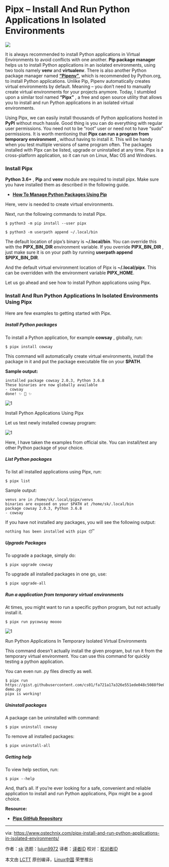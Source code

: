 [#]: collector: (lujun9972)
[#]: translator: (geekpi)
[#]: reviewer: ( )
[#]: publisher: ( )
[#]: url: ( )
[#]: subject: (Pipx – Install And Run Python Applications In Isolated Environments)
[#]: via: (https://www.ostechnix.com/pipx-install-and-run-python-applications-in-isolated-environments/)
[#]: author: (sk https://www.ostechnix.com/author/sk/)

Pipx – Install And Run Python Applications In Isolated Environments
======

![][1]

It is always recommended to install Python applications in Virtual Environments to avoid conflicts with one another. **Pip package manager** helps us to install Python applications in an isolated environments, using two tools namely **venv** and **virtualenv**. There is also another Python package manager named [**“Pipenv”**][2], which is recommended by Python.org, to install Python applications. Unlike Pip, Pipenv automatically creates virtual environments by default. Meaning – you don’t need to manually create virtual environments for your projects anymore. Today, I stumbled upon a similar tool named **“Pipx”** , a free and open source utility that allows you to install and run Python applications in an isolated virtual environments.

Using Pipx, we can easily install thousands of Python applications hosted in **PyPI** without much hassle. Good thing is you can do everything with regular user permissions. You need not to be “root” user or need not to have “sudo” permissions. It is worth mentioning that **Pipx can run a program from temporary environment** , without having to install it. This will be handy when you test multiple versions of same program often. The packages installed with Pipx can be listed, upgrade or uninstalled at any time. Pipx is a cross-platform application, so it can run on Linux, Mac OS and Windows.

### Install Pipx

**Python 3.6+** , **Pip** and **venv** module are required to install pipx. Make sure you have installed them as described in the following guide.

  * [**How To Manage Python Packages Using Pip**][3]



Here, venv is needed to create virtual environments.

Next, run the following commands to install Pipx.

```
$ python3 -m pip install --user pipx

$ python3 -m userpath append ~/.local/bin
```

The default location of pipx’s binary is **~/.local/bin**. You can override this with the **PIPX_BIN_DIR** environment variable. If you override **PIPX_BIN_DIR** , just make sure it is on your path by running **userpath append $PIPX_BIN_DIR**.

And the default virtual environment location of Pipx is **~/.local/pipx**. This can be overridden with the environment variable **PIPX_HOME**.

Let us go ahead and see how to install Python applications using Pipx.

### Install And Run Python Applications In Isolated Environments Using Pipx

Here are few examples to getting started with Pipx.

##### Install Python packages

To install a Python application, for example **cowsay** , globally, run:

```
$ pipx install cowsay
```

This command will automatically create virtual environments, install the package in it and put the package executable file on your **$PATH**.

**Sample output:**

```
installed package cowsay 2.0.3, Python 3.6.8
These binaries are now globally available
- cowsay
done! ✨ 🌟 ✨
```

![1][4]

Install Python Applications Using Pipx

Let us test newly installed cowsay program:

![1][5]

Here, I have taken the examples from official site. You can install/test any other Python package of your choice.

##### List Python packages

To list all installed applications using Pipx, run:

```
$ pipx list
```

Sample output:

```
venvs are in /home/sk/.local/pipx/venvs
binaries are exposed on your $PATH at /home/sk/.local/bin
package cowsay 2.0.3, Python 3.6.8
- cowsay
```

If you have not installed any packages, you will see the following output:

```
nothing has been installed with pipx 😴
```

##### Upgrade Packages

To upgrade a package, simply do:

```
$ pipx upgrade cowsay
```

To upgrade all installed packages in one go, use:

```
$ pipx upgrade-all
```

##### Run a application from temporary virtual environments

At times, you might want to run a specific python program, but not actually install it.

```
$ pipx run pycowsay moooo
```

![1][6]

Run Python Applications In Temporary Isolated Virtual Environments

This command doesn’t actually install the given program, but run it from the temporary virtual environment. You can use this command for quickly testing a python application.

You can even run .py files directly as well.

```
$ pipx run https://gist.githubusercontent.com/cs01/fa721a17a326e551ede048c5088f9e0f/raw/6bdfbb6e9c1132b1c38fdd2f195d4a24c540c324/pipx-demo.py
pipx is working!
```

##### Uninstall packages

A package can be uninstalled with command:

```
$ pipx uninstall cowsay
```

To remove all installed packages:

```
$ pipx uninstall-all
```

##### Getting help

To view help section, run:

```
$ pipx --help
```

And, that’s all. If you’re ever looking for a safe, convenient and reliable application to install and run Python applications, Pipx might be a good choice.

**Resource:**

  * [**Pipx GitHub Repository**][7]



--------------------------------------------------------------------------------

via: https://www.ostechnix.com/pipx-install-and-run-python-applications-in-isolated-environments/

作者：[sk][a]
选题：[lujun9972][b]
译者：[译者ID](https://github.com/译者ID)
校对：[校对者ID](https://github.com/校对者ID)

本文由 [LCTT](https://github.com/LCTT/TranslateProject) 原创编译，[Linux中国](https://linux.cn/) 荣誉推出

[a]: https://www.ostechnix.com/author/sk/
[b]: https://github.com/lujun9972
[1]: https://www.ostechnix.com/wp-content/uploads/2019/07/pipx-720x340.png
[2]: https://www.ostechnix.com/pipenv-officially-recommended-python-packaging-tool/
[3]: https://www.ostechnix.com/manage-python-packages-using-pip/
[4]: https://www.ostechnix.com/wp-content/uploads/2019/07/Install-Python-Applications-Using-Pipx.png
[5]: https://www.ostechnix.com/wp-content/uploads/2019/07/Test-Python-application.png
[6]: https://www.ostechnix.com/wp-content/uploads/2019/07/Run-Python-Applications-In-Isolated-Environments.png
[7]: https://github.com/pipxproject/pipx
